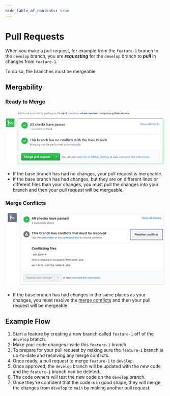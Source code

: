 ```yaml
---
hide_table_of_contents: true
---
```


# Pull Requests

When you make a pull request, for example from the `feature-1` branch to the `develop` branch, you are **_requesting_** for the `develop` branch to **_pull_** in changes from `feature-1`.

To do so, the branches must be mergeable.

## Mergability

### Ready to Merge

![No Conflicts](./assets/no-conflicts.png)

- If the base branch has had no changes, your pull request is mergeable.
- If the base branch has had changes, but they are on different lines or different files than your changes, you must pull the changes into your branch and then your pull request will be mergeable.

### Merge Conflicts

![Conflicts](./assets/conflicts.png)

- If the base branch has had changes in the same places as your changes, you must resolve the [merge conflicts](https://docs.github.com/en/pull-requests/collaborating-with-pull-requests/addressing-merge-conflicts/about-merge-conflicts) and then your pull request will be mergeable.

## Example Flow

1. Start a feature by creating a new branch called `feature-1` off of the `develop` branch.
2. Make your code changes inside this `feature-1` branch.
3. To prepare for your pull request by making sure the `feature-1` branch is up-to-date and resolving any merge conflicts.
4. Once ready, a pull request to merge `feature-1` to `develop`.
5. Once approved, the `develop` branch will be updated with the new code and the `feature-1` branch can be deleted.
6. The code owners will test the new code on the `develop` branch.
7. Once they're confident that the code is in good shape, they will merge the changes from `develop` to `main` by making another pull request.

